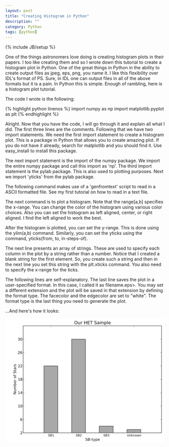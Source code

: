 ```yaml
---
layout: post
title: "Creating Histogram in Python"
description: ""
category: Python
tags: [python]
---
```

{% include JB/setup %}

One of the things astronomers love doing is creating histogram plots in their papers. I too like creating them and so I wrote down this tutorial to create a histogram plot in Python. One of the great things in Python in the ability to create output files as jpeg, eps, png, you name it. I like this flexibility over IDL's format of PS. Sure, in IDL one can output files in all of the above formats but it is a pain. In Python this is simple. Enough of rambling, here is a histogram plot tutorial. 

The code I wrote is the following: 

{% highlight python linenos %}
import numpy as np
import matplotlib.pyplot as plt
{% endhighlight %}

Alright. Now that you have the code, I will go through it and explain all what I did. The first three lines are the comments. Following that we have two import statements. We need the first import statement to create a histogram plot. This is a package in Python that allows you to create amazing plot. If you do not have it already, search for matplotlib and you should find it. Use easy_install to install this package. 

The next import statement is the import of the numpy package. We import the entire numpy package and call this import as 'np'. The third import statement is the pylab package. This is also used to plotting purposes. Next we import 'yticks' from the pylab package. 

The following command makes use of a 'genfromtext' script to read in a ASCII formatted file. See my first tutorial on how to read in a text file. 

The next command is to plot a histogram. Note that the range[a,b] specifies the x-range. You can change the color of the histogram using various color choices. Also you can set the histogram as left aligned, center, or right aligned. I find the left aligned to work the best. 

After the histogram is plotted, you can set the y-range. This is done using the ylim(a,b) command. Similarly, you can set the yticks using the command, yticks(from, to, in-steps-of). 

The next line presents an array of strings. These are used to specify each column in the plot by a string rather than a number. Notice that I created a blank string for the first element. So, you create such a string and then in the next line you set this string with the plt.xticks command. You also need to specify the x-range for the ticks. 

The following lines are self-explanatory. The last line saves the plot in a user-specified format. In this case, I called it as filename.eps>. You may set a different extension and the plot will be saved in that extension by defining the format type. The facecolor and the edgecolor are set to "white". The format type is the last thing you need to generate the plot. 

...And here's how it looks: 

![Python Code Output](/assets/images/SBs_histogram.jpg)